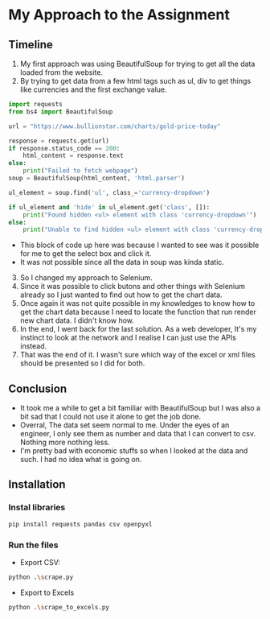 # My Approach to the Assignment

## Timeline

1. My first approach was using BeautifulSoup for trying to get all the data loaded from the website.
2. By trying to get data from a few html tags such as ul, div to get things like currencies and the first exchange value.

```py
import requests
from bs4 import BeautifulSoup

url = "https://www.bullionstar.com/charts/gold-price-today"

response = requests.get(url)
if response.status_code == 200:
    html_content = response.text
else:
    print("Failed to fetch webpage")
soup = BeautifulSoup(html_content, 'html.parser')

ul_element = soup.find('ul', class_='currency-dropdown')

if ul_element and 'hide' in ul_element.get('class', []):
    print("Found hidden <ul> element with class 'currency-dropdown'")
else:
    print("Unable to find hidden <ul> element with class 'currency-dropdown'")
```

- This block of code up here was because I wanted to see was it possible for me to get the select box and click it.
- It was not possible since all the data in soup was kinda static.

3. So I changed my approach to Selenium.
4. Since it was possible to click butons and other things with Selenium already so I just wanted to find out how to get the chart data.
5. Once again it was not quite possible in my knowledges to know how to get the chart data because I need to locate the function that run render new chart data. I didn't know how.
6. In the end, I went back for the last solution. As a web developer, It's my instinct to look at the network and I realise I can just use the APIs instead.
7. That was the end of it. I wasn't sure which way of the excel or xml files should be presented so I did for both.

## Conclusion
- It took me a while to get a bit familiar with BeautifulSoup but I was also a bit sad that I could not use it alone to get the job done.
- Overral, The data set seem normal to me. Under the eyes of an engineer, I only see them as number and data that I can convert to csv. Nothing more nothing less.
- I'm pretty bad with economic stuffs so when I looked at the data and such. I had no idea what is going on.

## Installation
### Instal libraries
```sh
pip install requests pandas csv openpyxl
```

### Run the files
- Export CSV:
```sh
python .\scrape.py
```
- Export to Excels
```sh
python .\scrape_to_excels.py
```
